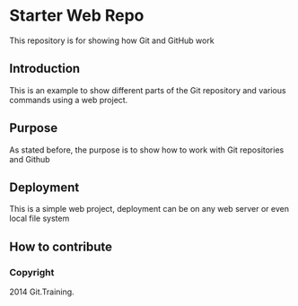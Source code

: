 # Starter Web Repo

This repository is for showing how Git and GitHub work

## Introduction

This is an example to show different parts of the Git repository and various commands using a web project.

## Purpose

As stated before, the purpose is to show how to work with Git repositories and Github

## Deployment

This is a simple web project, deployment can be on any web server or even local file system

## How to contribute

### Copyright

2014 Git.Training.